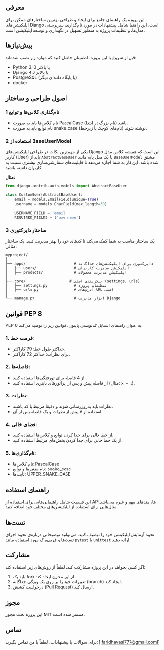 
## معرفی
این پروژه یک راهنمای جامع برای ایجاد و طراحی بهترین ساختارهای ممکن برای اپلیکیشن‌های Django است. این راهنما شامل پیشنهادات در مورد نام‌گذاری، سرپرستی مدل‌ها، و تنظیمات پروژه به منظور تسهیل در نگهداری و توسعه اپلیکیشن است.

## پیش‌نیازها
قبل از شروع با این پروژه، اطمینان حاصل کنید که موارد زیر نصب شده‌اند:
- Python 3.10 یا بالاتر
- Django 4.0 یا بالاتر
- PostgreSQL (یا پایگاه داده‌ای دیگر)
- docker


## اصول طراحی و ساختار

### 1 نام‌گذاری کلاس‌ها و توابع
- نام کلاس‌ها باید به صورت PascalCase (نام بزرگ در ابتدا) باشد.
- نام توابع باید به صورت snake_case (نام‌های کوچک با زیرخط) نوشته شوند.

### 2 استفاده از BaseUserModel
یکی از مهم‌ترین نکات در طراحی اپلیکیشن‌های Django این است که همیشه کلاس مدل کاربر (User) باید از `AbstractBaseUser` یا یک مدل پایه مانند `BaseUserModel` مشتق شده باشد. این کار به شما اجازه می‌دهد تا قابلیت‌های سفارشی‌سازی بیشتری نسبت به کاربران داشته باشید. 

**مثال:**
```python
from django.contrib.auth.models import AbstractBaseUser

class CustomUser(AbstractBaseUser):
    email = models.EmailField(unique=True)
    username = models.CharField(max_length=30)

    USERNAME_FIELD = 'email'
    REQUIRED_FIELDS = ['username']
```

### 3 ساختار دایرکتوری
یک ساختار مناسب به شما کمک می‌کند تا کدهای خود را بهتر مدیریت کنید. یک ساختار مثالی:
```plaintext
myproject/
│
├── apps/                      # دایرکتوری برای اپلیکیشن‌های جداگانه
│   ├── users/                 # اپلیکیشن مدیریت کاربران
│   ├── products/              # اپلیکیشن مدیریت محصولات
│
├── core/                    # پیکربندی اصلی (settings, urls)
│   ├── settings.py            # تنظیمات پروژه
│   ├── urls.py                # آدرس‌های URL اصلی
│
└── manage.py                  # ابزار مدیریت Django
```

## قوانین PEP 8
PEP 8 به عنوان راهنمای استایل کدنویسی پایتون، قوانین زیر را توصیه می‌کند:

### 1. فرمت خط:
- حداکثر طول خط: 79 کاراکتر.
- برای نظرات: حداکثر 72 کاراکتر.

### 2. فاصله‌ها:
- از 4 فاصله برای تورفتگی‌ها استفاده کنید.
- از فاصله پیش و پس از اپراتورهای باینری استفاده کنید (مثال: `x = 1`).

### 3. نظرات:
- نظرات باید به‌روزرسانی شوند و دقیقا مرتبط با کد باشند.
- استفاده از `#` پیش از نظرات و یک فاصله پس از آن.

### 4. فضای خالی:
- از خط خالی برای جدا کردن توابع و کلاس‌ها استفاده کنید.
- از یک خط خالی برای جدا کردن بخش‌های مرتبط استفاده کنید.

### 5. نام‌گذاری‌ها:
- نام کلاس‌ها: PascalCase
- نام متغیرها و توابع: snake_case
- ثابت‌ها: UPPER_SNAKE_CASE

## راهنمای استفاده
این قسمت شامل راهنمایی‌هایی برای استفاده از APIها، متدهای مهم و غیره می‌باشد. مثال‌هایی برای استفاده از اپلیکیشن‌های مختلف خود اضافه کنید.

## تست‌ها
نحوه آزمایش اپلیکیشن خود را توصیف کنید. می‌توانید توضیحاتی درباره‌ی نحوه اجرای تست‌ها و فریم‌ورک مورد استفاده مانند `pytest` یا `unittest` ارائه دهید.

## مشارکت
اگر کسی بخواهد در این پروژه مشارکت کند، لطفاً از روش‌های زیر استفاده کند:
1. باید یک fork از این مخزن ایجاد کند.
2. تغییرات خود را بر روی یک ویژگی جداگانه (branch) ایجاد کند.
3. درخواست کشش (Pull Request) ارسال کند.

## مجوز
این پروژه تحت مجوز MIT منتشر شده است.

## تماس
برای سوالات یا پیشنهادات، لطفاً با من تماس بگیرید: [ faridhavasi777@gmail.comا]
